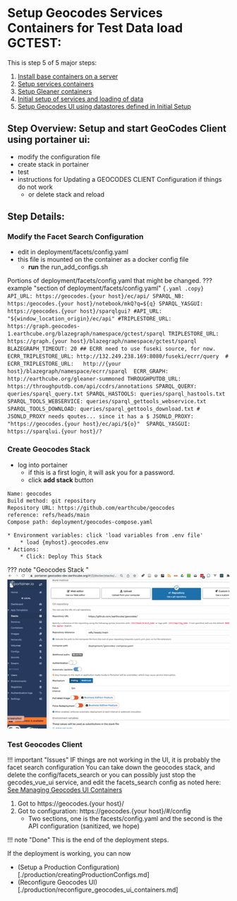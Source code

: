 #  Setup Geocodes Services Containers for Test Data load GCTEST:

This is step 5 of 5 major steps:

1. [Install base containers on a server](../stack_machines.md)
2. [Setup services containers](../setting_up_services/setup_geocodes_services_containers.md)
3. [Setup Gleaner containers](../setting_up_services/setup_gleaner_container.md)
4. [Initial setup of services and loading of data](../data_loading/setup_indexing_with_gleanerio.md)
5. [Setup Geocodes UI using datastores defined in Initial Setup](setup_geocodes_ui_containers.md)


## Step Overview: Setup and start GeoCodes Client using portainer ui:

* modify the configuration file
* create stack in portainer
* test
* instructions for Updating a GEOCODES CLIENT Configuration if things do not work
    * or delete stack and reload

## Step Details:

###  Modify the Facet Search Configuration

* edit in deployment/facets/config.yaml
* this file is mounted on the container as a docker config file
    * **run** the run_add_configs.sh

Portions of deployment/facets/config.yaml that might be changed.
??? example "section of deployment/facets/config.yaml"
    ```{.yaml .copy}
    API_URL: https://geocodes.{your host}/ec/api/
    SPARQL_NB: https:/geocodes.{your host}/notebook/mkQ?q=${q}
    SPARQL_YASGUI: https://geocodes.{your host}/sparqlgui?
    #API_URL: "${window_location_origin}/ec/api"
    #TRIPLESTORE_URL: https://graph.geocodes-1.earthcube.org/blazegraph/namespace/gctest/sparql
    TRIPLESTORE_URL: https://graph.{your host}/blazegraph/namespace/gctest/sparql
    BLAZEGRAPH_TIMEOUT: 20
    ## ECRR need to use fuseki source, for now.
    ECRR_TRIPLESTORE_URL: http://132.249.238.169:8080/fuseki/ecrr/query 
    # ECRR_TRIPLESTORE_URL:   http://{your host}/blazegraph/namespace/ecrr/sparql 
    ECRR_GRAPH: http://earthcube.org/gleaner-summoned
    THROUGHPUTDB_URL: https://throughputdb.com/api/ccdrs/annotations
    SPARQL_QUERY: queries/sparql_query.txt
    SPARQL_HASTOOLS: queries/sparql_hastools.txt
    SPARQL_TOOLS_WEBSERVICE: queries/sparql_gettools_webservice.txt
    SPARQL_TOOLS_DOWNLOAD: queries/sparql_gettools_download.txt
    # JSONLD_PROXY needs qoutes... since it has a $
    JSONLD_PROXY: "https://geocodes.{your host}/ec/api/${o}" 
    SPARQL_YASGUI: https://sparqlui.{your host}/?
    ```

### Create Geocodes Stack

* log into portainer
    * if this is a first login, it will ask you for a password.
    * click **add stack** button
```text
Name: geocodes
Build method: git repository
Repository URL: https://github.com/earthcube/geocodes
reference: refs/heads/main
Compose path: deployment/geocodes-compose.yaml
```
    * Environment variables: click 'load variables from .env file'
        * load {myhost}.geocodes.env
    * Actions:
        * Click: Deploy This Stack
??? note "Geocodes Stack "
    ![Create Geocodes Stack](../images/create_geocodes_stack.png)

### Test Geocodes Client

!!! important "Issues"
    IF things are not working in the UI, it is probably the facet search configuration
    You can take down the geocodes stack, and delete the config/facets_search or you can
    possibly just stop the gecodes_vue_ui service, and edit the facets_search config as
    noted here: [See Managing Geocodes UI Containers](../production/managing_geocodes_ui_containers.md)

1.  Got to https://geocodes.{your host}/
1. Got to configuration: https://geocodes.{your host}/#/config
   * Two sections, one is the facests/config.yaml and the second is the API configuration (sanitized, we hope)

!!! note "Done"
    This is the end of the deployment steps.

If the deployment is working, you can now

* (Setup a Production Configuration)[./production/creatingProductionConfigs.md]
* (Reconfigure Geocodes UI)[./production/reconfigure_geocodes_ui_containers.md]
